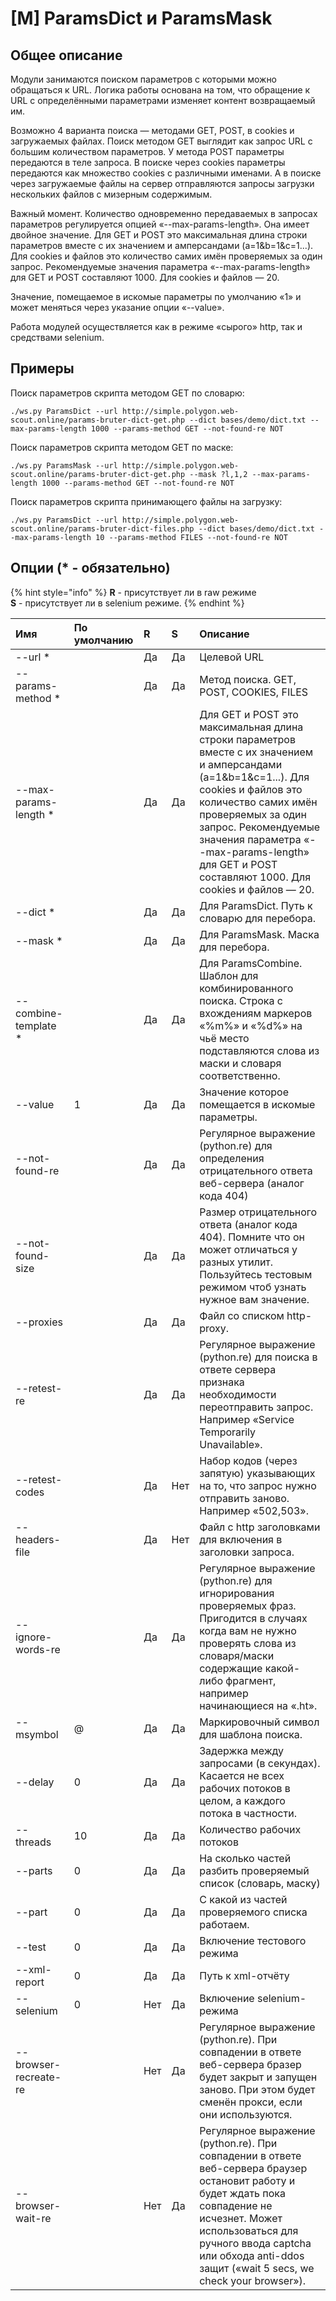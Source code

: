 # \[M\] ParamsDict и ParamsMask

## Общее описание

Модули занимаются поиском параметров с которыми можно обращаться к URL. Логика работы основана на том, что обращение к URL с определёнными параметрами изменяет контент возвращаемый им.

Возможно 4 варианта поиска — методами GET, POST, в cookies и загружаемых файлах. Поиск методом GET выглядит как запрос URL с большим количеством параметров. У метода POST параметры передаются в теле запроса. В поиске через cookies параметры передаются как множество cookies с различными именами. А в поиске через загружаемые файлы на сервер отправляются запросы загрузки нескольких файлов с мизерным содержимым.

Важный момент. Количество одновременно передаваемых в запросах параметров регулируется опцией «--max-params-length». Она имеет двойное значение. Для GET и POST это максимальная длина строки параметров вместе с их значением и амперсандами \(a=1&b=1&c=1...\). Для cookies и файлов это количество самих имён проверяемых за один запрос. Рекомендуемые значения параметра «--max-params-length» для GET и POST составляют 1000. Для cookies и файлов — 20.

Значение, помещаемое в искомые параметры по умолчанию «1» и может меняться через указание опции «--value».

Работа модулей осуществляется как в режиме «сырого» http, так и средствами selenium.

## Примеры

Поиск параметров скрипта методом GET по словарю:

```text
./ws.py ParamsDict --url http://simple.polygon.web-scout.online/params-bruter-dict-get.php --dict bases/demo/dict.txt --max-params-length 1000 --params-method GET --not-found-re NOT
```

Поиск параметров скрипта методом GET по маске:

```text
./ws.py ParamsMask --url http://simple.polygon.web-scout.online/params-bruter-dict-get.php --mask ?l,1,2 --max-params-length 1000 --params-method GET --not-found-re NOT
```

Поиск параметров скрипта принимающего файлы на загрузку:

```text
./ws.py ParamsDict --url http://simple.polygon.web-scout.online/params-bruter-dict-files.php --dict bases/demo/dict.txt --max-params-length 10 --params-method FILES --not-found-re NOT
```

## Опции \(\* - обязательно\)

{% hint style="info" %}
**R** - присутствует ли в raw режиме  
**S** - присутствует ли в selenium режиме.
{% endhint %}

| Имя | По умолчанию | R | S | Описание |
| :--- | :--- | :--- | :--- | :--- |
| --url \* |  | Да | Да | Целевой URL |
| --params-method \* |  | Да | Да | Метод поиска. GET, POST, COOKIES, FILES |
| --max-params-length \* |  | Да | Да | Для GET и POST это максимальная длина строки параметров вместе с их значением и амперсандами \(a=1&b=1&c=1...\). Для cookies и файлов это количество самих имён проверяемых за один запрос. Рекомендуемые значения параметра «--max-params-length» для GET и POST составляют 1000. Для cookies и файлов — 20. |
| --dict \* |  | Да | Да | Для ParamsDict. Путь к словарю для перебора. |
| --mask \* |  | Да | Да | Для ParamsMask. Маска для перебора. |
| --combine-template \* |  | Да | Да | Для ParamsCombine. Шаблон для комбинированного поиска. Строка с вхождениям маркеров «%m%» и «%d%» на чьё место подставляются слова из маски и словаря соответственно. |
| --value | 1 | Да | Да | Значение которое помещается в искомые параметры. |
| --not-found-re |  | Да | Да | Регулярное выражение \(python.re\) для определения отрицательного ответа веб-сервера \(аналог кода 404\) |
| --not-found-size |  | Да | Да | Размер отрицательного ответа \(аналог кода 404\). Помните что он может отличаться у разных утилит. Пользуйтесь тестовым режимом чтоб узнать нужное вам значение. |
| --proxies |  | Да | Да | Файл со списком http-proxy. |
| --retest-re |  | Да | Да | Регулярное выражение \(python.re\) для поиска в ответе сервера признака необходимости переотправить запрос. Например «Service Temporarily Unavailable». |
| --retest-codes |  | Да | Нет | Набор кодов \(через запятую\) указывающих на то, что запрос нужно отправить заново. Например «502,503». |
| --headers-file |  | Да | Нет | Файл с http заголовками для включения в заголовки запроса. |
| --ignore-words-re |  | Да | Да | Регулярное выражение \(python.re\) для игнорирования проверяемых фраз. Пригодится в случаях когда вам не нужно проверять слова из словаря/маски содержащие какой-либо фрагмент, например начинающиеся на «.ht». |
| --msymbol | @ | Да | Да | Маркировочный символ для шаблона поиска. |
| --delay | 0 | Да | Да | Задержка между запросами \(в секундах\). Касается не всех рабочих потоков в целом, а каждого потока в частности. |
| --threads | 10 | Да | Да | Количество рабочих потоков |
| --parts | 0 | Да | Да | На сколько частей разбить проверяемый список \(словарь, маску\) |
| --part | 0 | Да | Да | С какой из частей проверяемого списка работаем. |
| --test | 0 | Да | Да | Включение тестового режима |
| --xml-report | 0 | Да | Да | Путь к xml-отчёту |
| --selenium | 0 | Нет | Да | Включение selenium-режима |
| --browser-recreate-re |  | Нет | Да | Регулярное выражение \(python.re\). При совпадении в ответе веб-сервера бразер будет закрыт и запущен заново. При этом будет сменён прокси, если они используются. |
| --browser-wait-re |  | Нет | Да | Регулярное выражение \(python.re\). При совпадении в ответе веб-сервера браузер остановит работу и будет ждать пока совпадение не исчезнет. Может использоваться для ручного ввода captcha или обхода anti-ddos защит \(«wait 5 secs, we check your browser»\). |

